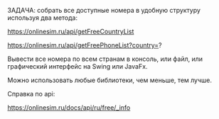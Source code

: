 ЗАДАЧА: собрать все доступные номера в удобную структуру используя два метода:

https://onlinesim.ru/api/getFreeCountryList

https://onlinesim.ru/api/getFreePhoneList?country=?

Вывести все номера по всем странам в консоль, или файл, или графический интерфейс на Swing или JavaFx.

Можно использовать любые библиотеки, чем меньше, тем лучше.

Справка по api:

https://onlinesim.ru/docs/api/ru/free/_info 
